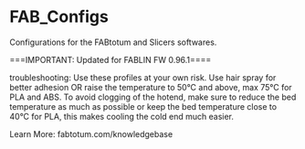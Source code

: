 ﻿# FAB_Configs
Configurations for the FABtotum and Slicers softwares.

===IMPORTANT: Updated for FABLIN FW 0.96.1====

troubleshooting:
Use these profiles at your own risk.
Use hair spray for better adhesion OR raise the temperature to 50°C and above, max 75°C for PLA and ABS.
To avoid clogging of the hotend, make sure to reduce the bed temperature as much as possible or keep the bed temperature close to 40°C for PLA, this makes cooling the cold end much easier.

Learn More: fabtotum.com/knowledgebase
